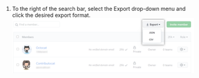 1. To the right of the search bar, select the Export drop-down menu and click the desired export format.
  ![Screenshot of the export button.](/assets/images/help/organizations/people-tab-export.png)